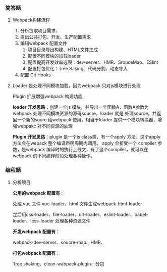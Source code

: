 ### 简答题

1. Webpack构建流程
   1. 分析提取项目需求、
   2. 提出公共打包、开发、生产配置需求
   3. 编辑webpack 配置文件
      1. 项目目录导出构建、HTML文件生成
      2. 配置不同模块的加载loader
      3. 配置提高开发效率选项：dev-server、HMR、SrouceMap、ESlint
      4. 配置打包优化：Tree Saking、代码分割、动态导入
   4. 配置 Git Hooks

2. Loader 是处理不同模块加载，因为webpack 只对js模块进行处理

   Plugin 扩展增强webpack 构建功能

   **loader 开发思路**：创建一个js 模块，并导出一个函数A，函数A参数为webpack 处理不同模块资源的源码soucre，loader 就是 处理source，并返回一个新的soure 给webpack 使用，相当于loader 提供一个模块转换器，增强webpakc 对不同资源的处理

   **Plugin 开发思路**：plugin 是一个js class类，有一个apply 方法。这个apply 方法会在wepack 整个编译声明周期内调用。 apply 会接受一个 compiler 参数，是webpack 编译时的执行上线文，有了这个compiler，就可以在webpack 的不同编译阶段处理各种操作。

### 编程题

1. 分析项目:

   **公用的webpack 配置有** :

   处理.vue 文件 vue-loader，html 文件生成webpack-html-loader

   之后用css-loader、file-loader、url-loader、eslint-loader、babel-loader、less-loader  处理各种资源文件

   **开发webpack 配置有**：

   webpack-dev-server、soucre-map、HMR、

   **打包webpack 配置有**：

   Tree shaking、clean-wabpack-plugin、分包

